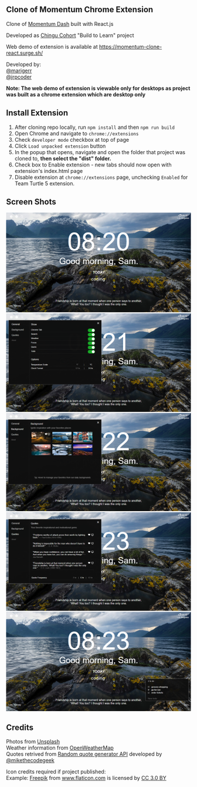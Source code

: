 ## Clone of Momentum Chrome Extension 

Clone of [Momentum Dash](https://chrome.google.com/webstore/detail/momentum/laookkfknpbbblfpciffpaejjkokdgca?hl=en) built with React.js

Developed as [Chingu Cohort](https://chingu-cohorts.github.io/chingu-directory/) "Build to Learn" project 

Web demo of extension is available at https://momentum-clone-react.surge.sh/

Developed by:  
[@marigerr](https://github.com/marigerr)  
[@jrpcoder](https://github.com/jrpcoder)

**Note: The web demo of extension is viewable only for desktops as project was built as a chrome extension which are desktop only**

## Install Extension

1. After cloning repo locally, run `npm install` and then `npm run build`
1. Open Chrome and navigate to `chrome://extensions`  
1. Check `developer mode` checkbox at top of page   
1. Click `Load unpacked extension` button 
1. In the popup that opens, navigate and open the folder that project was cloned to, **then select the "dist" folder.**
1. Check box to Enable extension - new tabs should now open with extension's index.html page
1. Disable extension at `chrome://extensions` page,  unchecking `Enabled` for Team Turtle 5 extension.

## Screen Shots

![Main](/src/assets/images/screenshot-home.png)
![Main](/src/assets/images/screenshot-settings-general.png)
![Main](/src/assets/images/screenshot-settings-background.png)
![Main](/src/assets/images/screenshot-settings-quote.png)
![Main](/src/assets/images/screenshot-todo.png)

## Credits

Photos from [Unsplash](https://unsplash.com/)  
Weather information from [OpenWeatherMap](https://openweathermap.org)  
Quotes retrived from [Random quote generator API](https://random-quote-generator.herokuapp.com/api/quotes/random) developed by [@mikethecodegeek](https://github.com/mikethecodegeek/)   

Icon credits required if project published:  
Example:
<a href="http://www.freepik.com" title="Freepik">Freepik</a> from <a href="https://www.flaticon.com/" title="Flaticon">www.flaticon.com</a> is licensed by <a href="http://creativecommons.org/licenses/by/3.0/" title="Creative Commons BY 3.0" target="_blank">CC 3.0 BY</a>

